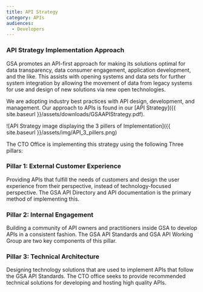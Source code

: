 ```yaml
---
title: API Strategy
category: APIs
audiences:
  - Developers
---
```


### API Strategy Implementation Approach

GSA promotes an API-first approach for making its solutions optimal for data transparency, data consumer engagement, application development, and the like. This assists with opening systems and data sets for further system integration by allowing the movement of data from legacy systems for use and design of new solutions via new open technologies.

We are adopting industry best practices with API design, development, and management. Our approach to APIs is found in our [API Strategy]({{ site.baseurl }}/assets/downloads/GSAAPIStrategy.pdf).

![API Strategy image displaying the 3 pillers of Implementation]({{ site.baseurl }}/assets/img/API_3_pillers.png)

The CTO Office is implementing this strategy using the following Three pillars:

### Pillar 1: External Customer Experience

Providing APIs that fulfill the needs of customers and design the user experience from their perspective, instead of technology-focused perspective. The GSA API Directory and API documentation is the primary method of implementing this.

### Pillar 2: Internal Engagement

Building a community of API owners and practitioners inside GSA to develop APIs in a consistent fashion. The GSA API Standards and GSA API Working Group are two key components of this pillar.

### Pillar 3: Technical Architecture

Designing technology solutions that are used to implement APIs that follow the GSA API Standards. The CTO office seeks to provide recommended technical solutions for developing and hosting high quality APIs.


